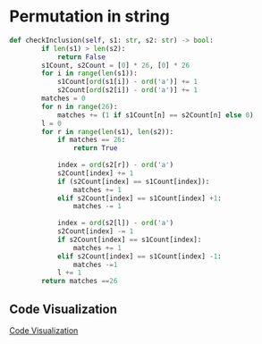 # Permutation in string
```python
def checkInclusion(self, s1: str, s2: str) -> bool:
        if len(s1) > len(s2):
            return False
        s1Count, s2Count = [0] * 26, [0] * 26
        for i in range(len(s1)):
            s1Count[ord(s1[i]) - ord('a')] += 1
            s2Count[ord(s2[i]) - ord('a')] += 1
        matches = 0
        for n in range(26):
            matches += (1 if s1Count[n] == s2Count[n] else 0)
        l = 0
        for r in range(len(s1), len(s2)):
            if matches == 26:
                return True
            
            index = ord(s2[r]) - ord('a')
            s2Count[index] += 1
            if (s2Count[index] == s1Count[index]):
                matches += 1
            elif s2Count[index] == s1Count[index] +1:
                matches -= 1
            
            index = ord(s2[l]) - ord('a')
            s2Count[index] -= 1
            if s2Count[index] == s1Count[index]:
                matches += 1
            elif s2Count[index] == s1Count[index] -1:
                matches -=1
            l += 1
        return matches ==26
```
## Code Visualization
[Code Visualization](https://pythontutor.com/render.html#code=def%20checkInclusion%28s1%3A%20str,%20s2%3A%20str%29%3A%0A%20%20%20%20%20%20%20%20if%20len%28s1%29%20%3E%20len%28s2%29%3A%0A%20%20%20%20%20%20%20%20%20%20%20%20return%20False%0A%20%20%20%20%20%20%20%20s1Count,%20s2Count%20%3D%20%5B0%5D%20*%2026,%20%5B0%5D%20*%2026%0A%20%20%20%20%20%20%20%20for%20i%20in%20range%28len%28s1%29%29%3A%0A%20%20%20%20%20%20%20%20%20%20%20%20s1Count%5Bord%28s1%5Bi%5D%29%20-%20ord%28'a'%29%5D%20%2B%3D%201%0A%20%20%20%20%20%20%20%20%20%20%20%20s2Count%5Bord%28s2%5Bi%5D%29%20-%20ord%28'a'%29%5D%20%2B%3D%201%0A%20%20%20%20%20%20%20%20matches%20%3D%200%0A%20%20%20%20%20%20%20%20for%20n%20in%20range%2826%29%3A%0A%20%20%20%20%20%20%20%20%20%20%20%20matches%20%2B%3D%20%281%20if%20s1Count%5Bn%5D%20%3D%3D%20s2Count%5Bn%5D%20else%200%29%0A%20%20%20%20%20%20%20%20l%20%3D%200%0A%20%20%20%20%20%20%20%20for%20r%20in%20range%28len%28s1%29,%20len%28s2%29%29%3A%0A%20%20%20%20%20%20%20%20%20%20%20%20if%20matches%20%3D%3D%2026%3A%0A%20%20%20%20%20%20%20%20%20%20%20%20%20%20%20%20return%20True%0A%20%20%20%20%20%20%20%20%20%20%20%20%0A%20%20%20%20%20%20%20%20%20%20%20%20index%20%3D%20ord%28s2%5Br%5D%29%20-%20ord%28'a'%29%0A%20%20%20%20%20%20%20%20%20%20%20%20s2Count%5Bindex%5D%20%2B%3D%201%0A%20%20%20%20%20%20%20%20%20%20%20%20if%20%28s2Count%5Bindex%5D%20%3D%3D%20s1Count%5Bindex%5D%29%3A%0A%20%20%20%20%20%20%20%20%20%20%20%20%20%20%20%20matches%20%2B%3D%201%0A%20%20%20%20%20%20%20%20%20%20%20%20elif%20s2Count%5Bindex%5D%20%3D%3D%20s1Count%5Bindex%5D%20%2B1%3A%0A%20%20%20%20%20%20%20%20%20%20%20%20%20%20%20%20matches%20-%3D%201%0A%20%20%20%20%20%20%20%20%20%20%20%20%0A%20%20%20%20%20%20%20%20%20%20%20%20index%20%3D%20ord%28s2%5Bl%5D%29%20-%20ord%28'a'%29%0A%20%20%20%20%20%20%20%20%20%20%20%20s2Count%5Bindex%5D%20-%3D%201%0A%20%20%20%20%20%20%20%20%20%20%20%20if%20s2Count%5Bindex%5D%20%3D%3D%20s1Count%5Bindex%5D%3A%0A%20%20%20%20%20%20%20%20%20%20%20%20%20%20%20%20matches%20%2B%3D%201%0A%20%20%20%20%20%20%20%20%20%20%20%20elif%20s2Count%5Bindex%5D%20%3D%3D%20s1Count%5Bindex%5D%20-1%3A%0A%20%20%20%20%20%20%20%20%20%20%20%20%20%20%20%20matches%20-%3D1%0A%20%20%20%20%20%20%20%20%20%20%20%20l%20%2B%3D%201%0A%20%20%20%20%20%20%20%20return%20matches%20%3D%3D26%0A%0AcheckInclusion%28'ba',%20'ab'%29&cumulative=false&curInstr=0&heapPrimitives=nevernest&mode=display&origin=opt-frontend.js&py=3&rawInputLstJSON=%5B%5D&textReferences=false)
